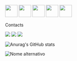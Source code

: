 




<img src="https://upload.wikimedia.org/wikipedia/commons/3/3e/QGIS_logo_minimal.svg" width="40" height="40" /> <img src="https://cdn.jsdelivr.net/gh/devicons/devicon/icons/python/python-original-wordmark.svg" width="40" height="40" /> <img src="https://cdn.jsdelivr.net/gh/devicons/devicon/icons/jupyter/jupyter-original-wordmark.svg" width="40" height="40"/> <img src="https://cdn.jsdelivr.net/gh/devicons/devicon/icons/rstudio/rstudio-original.svg" width="40" height="40" /> <img src="https://cdn.jsdelivr.net/gh/devicons/devicon/icons/javascript/javascript-original.svg" width="40" height="40" />

Contacts

<div>
<a href="https://instagram.com/milena.monteiro88/" target="_blank"><img src="https://img.shields.io/badge/-Instagram-%23E4405F?style=for-the-badge&logo=instagram&logoColor=white" target="_blank"></a>
<a href = "mailto:contato@milenamonteirofeitosa/"><img src="https://img.shields.io/badge/Gmail-D14836?style=for-the-badge&logo=gmail&logoColor=white" target="_blank"></a>
<a href="https://www.linkedin.com/in/milenamonteirofeitosa/" target="_blank"><img src="https://img.shields.io/badge/-LinkedIn-%230077B5?style=for-the-badge&logo=linkedin&logoColor=white" target="_blank"></a>   
</div>     

![Anurag's GitHub stats](https://github-readme-stats.vercel.app/api?username=lageos-ufma&show_icons=true&theme=github_dark)

![Nome alternativo](https://media.giphy.com/media/CYRbydew8EXYCwcB8e/giphy.gif)
